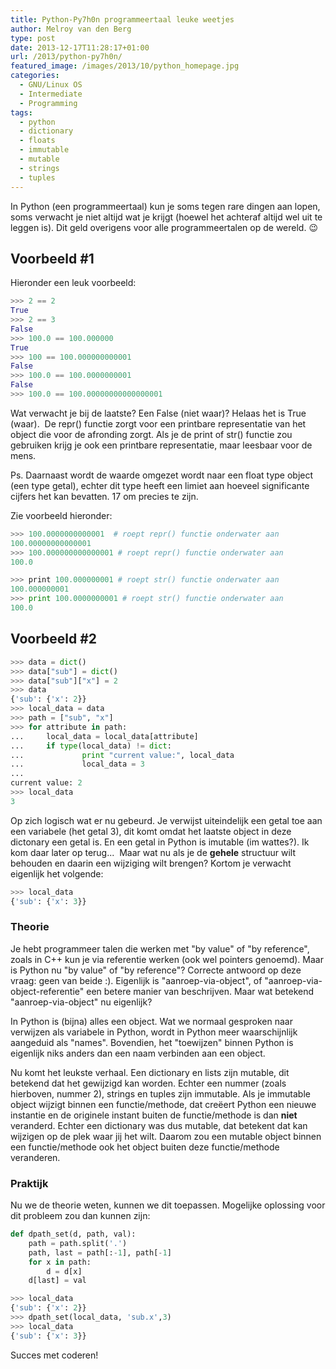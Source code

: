 ```yaml
---
title: Python-Py7h0n programmeertaal leuke weetjes
author: Melroy van den Berg
type: post
date: 2013-12-17T11:28:17+01:00
url: /2013/python-py7h0n/
featured_image: /images/2013/10/python_homepage.jpg
categories:
  - GNU/Linux OS
  - Intermediate
  - Programming
tags:
  - python
  - dictionary
  - floats
  - immutable
  - mutable
  - strings
  - tuples
---
```


In Python (een programmeertaal) kun je soms tegen rare dingen aan lopen, soms verwacht je niet altijd wat je krijgt (hoewel het achteraf altijd wel uit te leggen is). Dit geld overigens voor alle programmeertalen op de wereld. 😉

<!--more-->

## Voorbeeld #1

Hieronder een leuk voorbeeld:

```py
>>> 2 == 2
True
>>> 2 == 3
False
>>> 100.0 == 100.000000
True
>>> 100 == 100.000000000001
False
>>> 100.0 == 100.0000000001
False
>>> 100.0 == 100.00000000000000001
```

Wat verwacht je bij de laatste? Een False (niet waar)? Helaas het is True (waar).  De repr() functie zorgt voor een printbare representatie van het object die voor de afronding zorgt. Als je de print of str() functie zou gebruiken krijg je ook een printbare representatie, maar leesbaar voor de mens.

Ps.
Daarnaast wordt de waarde omgezet wordt naar een float type object (een type getal), echter dit type heeft een limiet aan hoeveel significante cijfers het kan bevatten. 17 om precies te zijn.

Zie voorbeeld hieronder:

```py
>>> 100.0000000000001  # roept repr() functie onderwater aan
100.00000000000001
>>> 100.000000000000001 # roept repr() functie onderwater aan
100.0

>>> print 100.000000001 # roept str() functie onderwater aan
100.000000001
>>> print 100.0000000001 # roept str() functie onderwater aan
100.0
```

## Voorbeeld #2

```py
>>> data = dict()
>>> data["sub"] = dict()
>>> data["sub"]["x"] = 2
>>> data
{'sub': {'x': 2}}
>>> local_data = data
>>> path = ["sub", "x"]
>>> for attribute in path:
...     local_data = local_data[attribute]
...     if type(local_data) != dict:
...             print "current value:", local_data
...             local_data = 3
...
current value: 2
>>> local_data
3
```

Op zich logisch wat er nu gebeurd. Je verwijst uiteindelijk een getal toe aan een variabele (het getal 3), dit komt omdat het laatste object in deze dictonary een getal is. En een getal in Python is imutable (im wattes?). Ik kom daar later op terug...  Maar wat nu als je de **gehele** structuur wilt behouden en daarin een wijziging wilt brengen? Kortom je verwacht eigenlijk het volgende:

```py
>>> local_data
{'sub': {'x': 3}}
```

### Theorie

Je hebt programmeer talen die werken met "by value" of "by reference", zoals in C++ kun je via referentie werken (ook wel pointers genoemd). Maar is Python nu "by value" of "by reference"? Correcte antwoord op deze vraag: geen van beide :). Eigenlijk is "aanroep-via-object", of "aanroep-via-object-referentie" een betere manier van beschrijven. Maar wat betekend "aanroep-via-object" nu eigenlijk?

In Python is (bijna) alles een object. Wat we normaal gesproken naar verwijzen als variabele in Python, wordt in Python meer waarschijnlijk aangeduid als "names". Bovendien, het "toewijzen" binnen Python is eigenlijk niks anders dan een naam verbinden aan een object.

Nu komt het leukste verhaal. Een dictionary en lists zijn mutable, dit betekend dat het gewijzigd kan worden. Echter een nummer (zoals hierboven, nummer 2), strings en tuples zijn immutable. Als je immutable object wijzigt binnen een functie/methode, dat creëert Python een nieuwe instantie en de originele instant buiten de functie/methode is dan **niet** veranderd. Echter een dictionary was dus mutable, dat betekent dat kan wijzigen op de plek waar jij het wilt. Daarom zou een mutable object binnen een functie/methode ook het object buiten deze functie/methode veranderen.

### Praktijk

Nu we de theorie weten, kunnen we dit toepassen. Mogelijke oplossing voor dit probleem zou dan kunnen zijn:

```py
def dpath_set(d, path, val):
    path = path.split('.')
    path, last = path[:-1], path[-1]
    for x in path:
        d = d[x]
    d[last] = val

>>> local_data
{'sub': {'x': 2}}
>>> dpath_set(local_data, 'sub.x',3)
>>> local_data
{'sub': {'x': 3}}
```

Succes met coderen!
